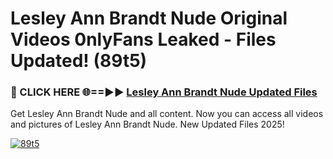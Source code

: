# Lesley Ann Brandt Nude Original Videos 0nlyFans Leaked - Files Updated! (89t5)

<h3>🔴 CLICK HERE 🌐==►► <a href="https://tinyurl.com/52m3yx9h" rel="nofollow">Lesley Ann Brandt Nude Updated Files</a></h3>

Get Lesley Ann Brandt Nude and all content. Now you can access all videos and pictures of Lesley Ann Brandt Nude. New Updated Files 2025!

[![89t5](https://i.imgur.com/TnHtlc8.gif)](https://tinyurl.com/52m3yx9h)
